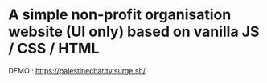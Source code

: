 # A simple non-profit organisation website (UI only) based on vanilla JS / CSS / HTML

DEMO : https://palestinecharity.surge.sh/
